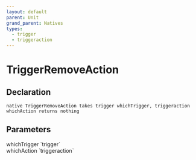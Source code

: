 ```yaml
---
layout: default
parent: Unit
grand_parent: Natives
types:
  - trigger
  - triggeraction
---
```


# TriggerRemoveAction

## Declaration

```
native TriggerRemoveAction takes trigger whichTrigger, triggeraction whichAction returns nothing
```

## Parameters
<dl>
  <dt>whichTrigger `trigger`</dt>
  <dd></dd>

  <dt>whichAction `triggeraction`</dt>
  <dd></dd>
</dl>